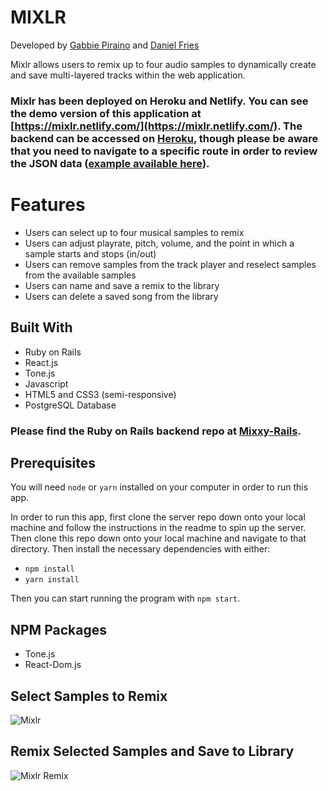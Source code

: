# MIXLR

Developed by [Gabbie Piraino](https://github.com/pirainogi) and [Daniel Fries](https://github.com/dwfig)

Mixlr allows users to remix up to four audio samples to dynamically create and save multi-layered tracks within the web application.

### Mixlr has been deployed on Heroku and Netlify. You can see the demo version of this application at [https://mixlr.netlify.com/](https://mixlr.netlify.com/). The backend can be accessed on [Heroku](https://mixlr.herokuapp.com), though please be aware that you need to navigate to a specific route in order to review the JSON data ([example available here](https://mixlr.herokuapp.com/api/v1/songs)).

# Features

* Users can select up to four musical samples to remix
* Users can adjust playrate, pitch, volume, and the point in which a sample starts and stops (in/out)
* Users can remove samples from the track player and reselect samples from the available samples
* Users can name and save a remix to the library
* Users can delete a saved song from the library

## Built With

* Ruby on Rails
* React.js
* Tone.js
* Javascript
* HTML5 and CSS3 (semi-responsive)
* PostgreSQL Database

### Please find the Ruby on Rails backend repo at [Mixxy-Rails](https://github.com/pirainogi/mixxy_rails).

## Prerequisites

You will need `node` or `yarn` installed on your computer in order to run this app.

In order to run this app, first clone the server repo down onto your local machine and follow the instructions in the readme to spin up the server. Then clone this repo down onto your local machine and navigate to that directory. Then install the necessary dependencies with either:
* `npm install`
* `yarn install`

Then you can start running the program with `npm start`.

## NPM Packages
* Tone.js
* React-Dom.js

## Select Samples to Remix
![Mixlr](https://raw.githubusercontent.com/dwfig/mixxy-react/master/public/mixlr-unselected.png)

## Remix Selected Samples and Save to Library
![Mixlr Remix](https://raw.githubusercontent.com/dwfig/mixxy-react/master/public/mixlr-unselected.png)
